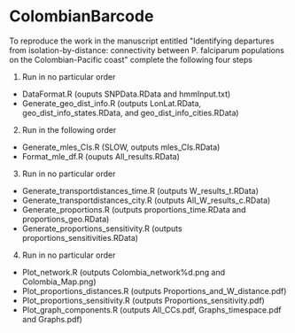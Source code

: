 # ColombianBarcode

To reproduce the work in the manuscript entitled "Identifying departures from isolation-by-distance:  connectivity between P. falciparum populations on the Colombian-Pacific coast" complete the following four steps

1. Run in no particular order

- DataFormat.R (ouputs SNPData.RData and hmmInput.txt)
- Generate_geo_dist_info.R (outputs LonLat.RData, geo_dist_info_states.RData, and geo_dist_info_cities.RData)

2. Run in the following order

- Generate_mles_CIs.R (SLOW, outputs mles_CIs.RData)
- Format_mle_df.R (ouputs All_results.RData)

3. Run in no particular order

- Generate_transportdistances_time.R (outputs W_results_t.RData)
- Generate_transportdistances_city.R (outputs All_W_results_c.RData)
- Generate_proportions.R (outputs proportions_time.RData and proportions_geo.RData)
- Generate_proportions_sensitivity.R (outputs proportions_sensitivities.RData)

4. Run in no particular order

- Plot_network.R (outputs Colombia_network%d.png and Colombia_Map.png) 
- Plot_proportions_distances.R (outputs Proportions_and_W_distance.pdf)
- Plot_proportions_sensitivity.R (outputs Proportions_sensitivity.pdf)
- Plot_graph_components.R (outputs All_CCs.pdf, Graphs_timespace.pdf and Graphs.pdf)
